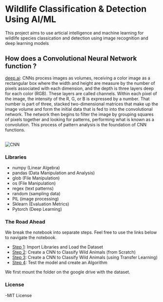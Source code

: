 # Wildlife Classification & Detection Using AI/ML

  This project aims to use articial intelligence and machine learning for wildlife
  species classication and detection using image recognition and deep learning
  models

## How does a Convolutional Neural Network function ?  

[deep.ai](https://deepai.org/machine-learning-glossary-and-terms/convolutional-neural-network): CNNs process images as volumes, receiving a color image as a rectangular box where the width and height are measure by the number of pixels associated with each dimension, and the depth is three layers deep for each color (RGB). These layers are called channels. Within each pixel of the image, the intensity of the R, G, or B is expressed by a number. That number is part of three, stacked two-dimensional matrices that make up the image volume and form the initial data that is fed to into the convolutional network. The network then begins to filter the image by grouping squares of pixels together and looking for patterns, performing what is known as a convolution. This process of pattern analysis is the foundation of CNN functions.<br><br>


![CNN](https://miro.medium.com/max/2510/1*vkQ0hXDaQv57sALXAJquxA.jpeg)


### Libraries
  - numpy (Linear Algebra)
  - pandas (Data Manipulation and Analysis)
  - glob (File Manipulation)
  - os (File Manipulation)
  - regex (text patterns)
  - random (sampling data)
  - PIL (image processing) 
  - Sklearn (Evaluation Metrics)
  - Pytorch (Deep Learning)


### The Road Ahead

  We break the notebook into separate steps.  Feel free to use the links below to navigate the notebook.
  
  * [Step 1](#step1): Import Libraries and Load the Dataset 
  * [Step 2](#step2): Create a CNN to Classify Wild Animals (from Scratch)
  * [Step 3](#step3): Create a CNN to Classify Wild Animals (using Transfer Learning) 
  * [Step 4](#step3): Test the model and create an Algorithm
  
  We first mount the folder on the google drive with the dataset.

### License

  -MIT License
